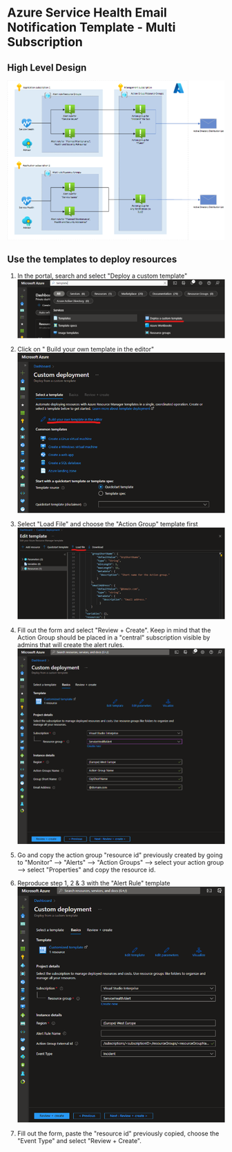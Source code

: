 # Azure Service Health Email Notification Template - Multi Subscription
## High Level Design
![HLD](/images/mode1hld.png)

## Use the templates to deploy resources
1. In the portal, search and select "Deploy a custom template"
![Deploy a custom template](/images/deploytemplate.png)

2. Click on " Build your own template in the editor"
![Build your own template in editor](/images/customdeployment.png)

3. Select "Load File" and choose the "Action Group" template first
![Load Template](/images/loadtemplate.png)

4. Fill out the form and select "Review + Create". Keep in mind that the Action Group should be placed in a "central" subscription visible by admins that will create the alert rules. 
![Action Group Template](/images/agtemplate.png)

5. Go and copy the action group "resource id" previously created by going to "Monitor" --> "Alerts" --> "Action Groups" --> select your action group --> select "Properties" and copy the resource id.

6. Reproduce step 1, 2 & 3 with the "Alert Rule" template
![Alert Rule Template](/images/artemplate.png)

7. Fill out the form, paste the "resource id" previously copied, choose the "Event Type" and select "Review + Create".